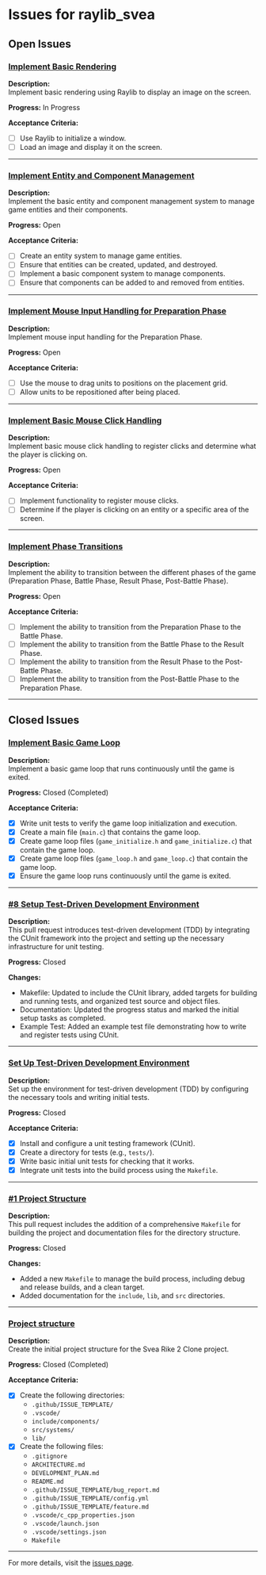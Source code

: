 # Issues for raylib_svea

## Open Issues

### [Implement Basic Rendering](https://github.com/o92design/raylib_svea/issues/3)
**Description:**  
Implement basic rendering using Raylib to display an image on the screen.

**Progress:** In Progress

**Acceptance Criteria:**
- [ ] Use Raylib to initialize a window.
- [ ] Load an image and display it on the screen.

---

### [Implement Entity and Component Management](https://github.com/o92design/raylib_svea/issues/7)
**Description:**  
Implement the basic entity and component management system to manage game entities and their components.

**Progress:** Open

**Acceptance Criteria:**
- [ ] Create an entity system to manage game entities.
- [ ] Ensure that entities can be created, updated, and destroyed.
- [ ] Implement a basic component system to manage components.
- [ ] Ensure that components can be added to and removed from entities.

---

### [Implement Mouse Input Handling for Preparation Phase](https://github.com/o92design/raylib_svea/issues/6)
**Description:**  
Implement mouse input handling for the Preparation Phase.

**Progress:** Open

**Acceptance Criteria:**
- [ ] Use the mouse to drag units to positions on the placement grid.
- [ ] Allow units to be repositioned after being placed.

---

### [Implement Basic Mouse Click Handling](https://github.com/o92design/raylib_svea/issues/5)
**Description:**  
Implement basic mouse click handling to register clicks and determine what the player is clicking on.

**Progress:** Open

**Acceptance Criteria:**
- [ ] Implement functionality to register mouse clicks.
- [ ] Determine if the player is clicking on an entity or a specific area of the screen.

---

### [Implement Phase Transitions](https://github.com/o92design/raylib_svea/issues/4)
**Description:**  
Implement the ability to transition between the different phases of the game (Preparation Phase, Battle Phase, Result Phase, Post-Battle Phase).

**Progress:** Open

**Acceptance Criteria:**
- [ ] Implement the ability to transition from the Preparation Phase to the Battle Phase.
- [ ] Implement the ability to transition from the Battle Phase to the Result Phase.
- [ ] Implement the ability to transition from the Result Phase to the Post-Battle Phase.
- [ ] Implement the ability to transition from the Post-Battle Phase to the Preparation Phase.

---

## Closed Issues

### [Implement Basic Game Loop](https://github.com/o92design/raylib_svea/issues/2)
**Description:**  
Implement a basic game loop that runs continuously until the game is exited.

**Progress:** Closed (Completed)

**Acceptance Criteria:**
- [x] Write unit tests to verify the game loop initialization and execution.
- [x] Create a main file (`main.c`) that contains the game loop.
- [x] Create game loop files (`game_initialize.h` and `game_initialize.c`) that contain the game loop.
- [x] Create game loop files (`game_loop.h` and `game_loop.c`) that contain the game loop.
- [x] Ensure the game loop runs continuously until the game is exited.

---

### [#8 Setup Test-Driven Development Environment](https://github.com/o92design/raylib_svea/pull/10)
**Description:**  
This pull request introduces test-driven development (TDD) by integrating the CUnit framework into the project and setting up the necessary infrastructure for unit testing.

**Progress:** Closed

**Changes:**
- Makefile: Updated to include the CUnit library, added targets for building and running tests, and organized test source and object files.
- Documentation: Updated the progress status and marked the initial setup tasks as completed.
- Example Test: Added an example test file demonstrating how to write and register tests using CUnit.

---

### [Set Up Test-Driven Development Environment](https://github.com/o92design/raylib_svea/issues/8)
**Description:**  
Set up the environment for test-driven development (TDD) by configuring the necessary tools and writing initial tests.

**Progress:** Closed

**Acceptance Criteria:**
- [x] Install and configure a unit testing framework (CUnit).
- [x] Create a directory for tests (e.g., `tests/`).
- [x] Write basic initial unit tests for checking that it works.
- [x] Integrate unit tests into the build process using the `Makefile`.

---

### [#1 Project Structure](https://github.com/o92design/raylib_svea/pull/9)
**Description:**  
This pull request includes the addition of a comprehensive `Makefile` for building the project and documentation files for the directory structure.

**Progress:** Closed

**Changes:**
- Added a new `Makefile` to manage the build process, including debug and release builds, and a clean target.
- Added documentation for the `include`, `lib`, and `src` directories.

---

### [Project structure](https://github.com/o92design/raylib_svea/issues/1)
**Description:**  
Create the initial project structure for the Svea Rike 2 Clone project.

**Progress:** Closed (Completed)

**Acceptance Criteria:**
- [x] Create the following directories:
  - `.github/ISSUE_TEMPLATE/`
  - `.vscode/`
  - `include/components/`
  - `src/systems/`
  - `lib/`
- [x] Create the following files:
  - `.gitignore`
  - `ARCHITECTURE.md`
  - `DEVELOPMENT_PLAN.md`
  - `README.md`
  - `.github/ISSUE_TEMPLATE/bug_report.md`
  - `.github/ISSUE_TEMPLATE/config.yml`
  - `.github/ISSUE_TEMPLATE/feature.md`
  - `.vscode/c_cpp_properties.json`
  - `.vscode/launch.json`
  - `.vscode/settings.json`
  - `Makefile`

---

For more details, visit the [issues page](https://github.com/o92design/raylib_svea/issues?q=is%3Aissue).